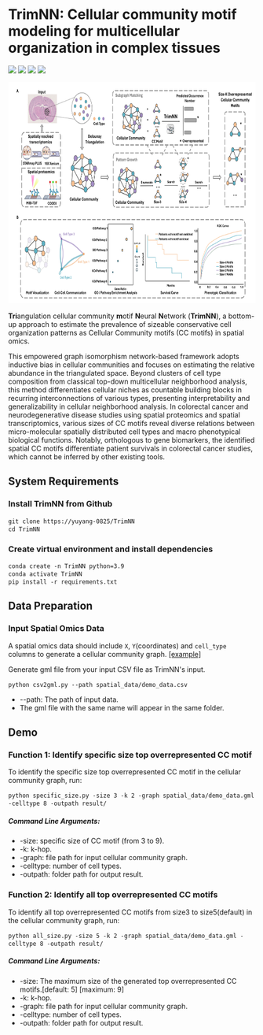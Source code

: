 # TrimNN: Cellular community motif modeling for multicellular organization in complex tissues

<img src="https://img.shields.io/badge/TrimNN-v0.0.1-blue"> <img src="https://img.shields.io/badge/Platform-Linux-blue"> <img src="https://img.shields.io/badge/Language-python3-blue"> <img src="https://img.shields.io/badge/License-MIT-blue">

<p align="center">
  <img height="450" width="750" src="https://github.com/yuyang-0825/TrimNN/blob/main/figure/Figure.png"/>
</p>

**Tri**angulation cellular community **m**otif **N**eural **N**etwork (**TrimNN**), a bottom-up approach to estimate the prevalence of sizeable conservative cell organization patterns as Cellular Community motifs (CC motifs) in spatial omics.

This empowered graph isomorphism network-based framework adopts inductive bias in cellular communities and focuses on estimating the relative abundance in the triangulated space. Beyond clusters of cell type composition from classical top-down multicellular neighborhood analysis, this method differentiates cellular niches as countable building blocks in recurring interconnections of various types, presenting interpretability and generalizability in cellular neighborhood analysis. In colorectal cancer and neurodegenerative disease studies using spatial proteomics and spatial transcriptomics, various sizes of CC motifs reveal diverse relations between micro-molecular spatially distributed cell types and macro phenotypical biological functions. Notably, orthologous to gene biomarkers, the identified spatial CC motifs differentiate patient survivals in colorectal cancer studies, which cannot be inferred by other existing tools. 

## System Requirements

### Install TrimNN from Github
```
git clone https://yuyang-0825/TrimNN
cd TrimNN
```
### Create virtual environment and install dependencies
```
conda create -n TrimNN python=3.9 
conda activate TrimNN 
pip install -r requirements.txt
```

## Data Preparation

### Input Spatial Omics Data
A spatial omics data should include ```X```, ```Y```(coordinates) and ```cell_type```  columns to generate a cellular community graph. [[example]](https://github.com/yuyang-0825/TrimNN/blob/main/spatial_data/demo_data.csv)

Generate gml file from your input CSV file as TrimNN's input.
```
python csv2gml.py --path spatial_data/demo_data.csv
```
* --path: The path of input data.
* The gml file with the same name will appear in the same folder.

 
## Demo

### Function 1: Identify specific size top overrepresented CC motif
To identify the specific size top overrepresented CC motif in the cellular community graph, run:
```
python specific_size.py -size 3 -k 2 -graph spatial_data/demo_data.gml -celltype 8 -outpath result/
```
##### Command Line Arguments:
*	-size: specific size of CC motif (from 3 to 9).
*	-k: k-hop.
*	-graph: file path for input cellular community graph.
*	-celltype: number of cell types.
*	-outpath: folder path for output result.

### Function 2: Identify all top overrepresented CC motifs
To identify all top overrepresented CC motifs from size3 to size5(default) in the cellular community graph, run:
```
python all_size.py -size 5 -k 2 -graph spatial_data/demo_data.gml -celltype 8 -outpath result/
```
##### Command Line Arguments:
*	-size: The maximum size of the generated top overrepresented CC motifs.[default: 5] [maximum: 9]
*	-k: k-hop.
*	-graph: file path for input cellular community graph.
*	-celltype: number of cell types.
*	-outpath: folder path for output result.
